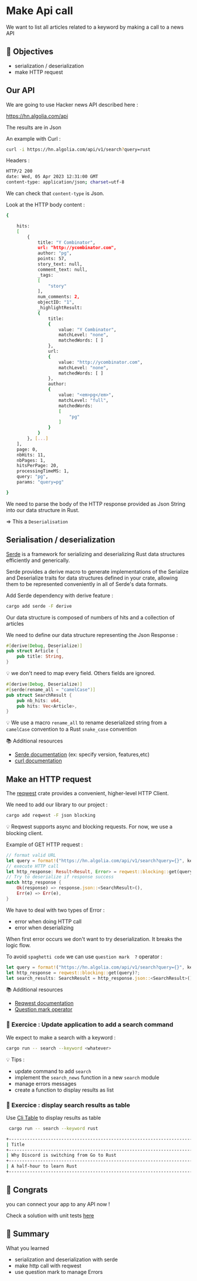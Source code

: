 # Make Api call 

We want to list all articles related to a keyword by making a call to a news API

## :dart: Objectives

* serialization / deserialization
* make HTTP request

## Our API

We are going to use Hacker news API described here : 

https://hn.algolia.com/api

The results are in Json

An example with Curl :

```bash
curl -i https://hn.algolia.com/api/v1/search?query=rust
```

Headers :

```bash
HTTP/2 200
date: Wed, 05 Apr 2023 12:31:00 GMT
content-type: application/json; charset=utf-8
```
We can check that `content-type` is Json.

Look at the HTTP body content :

```bash
{

    hits:
    [
        {
            title: "Y Combinator",
            url: "http://ycombinator.com",
            author: "pg",
            points: 57,
            story_text: null,
            comment_text: null,
            _tags: 
            [
                "story"
            ],
            num_comments: 2,
            objectID: "1",
            _highlightResult: 
            {
                title: 
                {
                    value: "Y Combinator",
                    matchLevel: "none",
                    matchedWords: [ ]
                },
                url: 
                {
                    value: "http://ycombinator.com",
                    matchLevel: "none",
                    matchedWords: [ ]
                },
                author: 
                {
                    value: "<em>pg</em>",
                    matchLevel: "full",
                    matchedWords: 
                    [
                        "pg"
                    ]
                }
            }
        }, [...]
    ],
    page: 0,
    nbHits: 11,
    nbPages: 1,
    hitsPerPage: 20,
    processingTimeMS: 1,
    query: "pg",
    params: "query=pg"

}
```

We need to parse the body of the HTTP response provided as Json String into our data structure in Rust. 

=> This a `Deserialisation` 

## Serialisation / deserialization

[Serde](https://serde.rs/) is a framework for serializing and deserializing Rust data structures efficiently and generically.


Serde provides a derive macro to generate implementations of the Serialize and Deserialize traits for data structures defined in your crate, allowing them to be represented conveniently in all of Serde's data formats.

Add Serde dependency with derive feature : 

```bash
cargo add serde -F derive
```

Our data structure is composed of numbers of hits and a collection of articles

We need to define our data structure representing the Json Response : 

```rust
#[derive(Debug, Deserialize)]
pub struct Article {
    pub title: String,
}
```

:bulb: we don't need to map every field. Others fields are ignored.

```rust
#[derive(Debug, Deserialize)]
#[serde(rename_all = "camelCase")]
pub struct SearchResult {
    pub nb_hits: u64,
    pub hits: Vec<Article>,
}

```

:bulb: We use a macro `rename_all` to rename deserialized string from a `camelCase` convention to a Rust `snake_case` convention



:books: Additional resources

* [Serde documentation](https://doc.rust-lang.org/cargo/commands/cargo-add.html) (ex: specify version, features,etc)
* [curl documentation](https://github.com/curl/curl)


## Make an HTTP request

The [reqwest](https://docs.rs/reqwest/latest/reqwest/) crate provides a convenient, higher-level HTTP Client. 

We need to add our library to our project :

```basH
cargo add reqwest -F json blocking
```

:bulb: Reqwest supports async and blocking requests. For now, we use a blocking client.


Example of GET HTTP request : 

```rust
// format valid URL
let query = format!("https://hn.algolia.com/api/v1/search?query={}", keyword);
// execute HTTP call
let http_response: Result<Result, Error> = reqwest::blocking::get(query);
// Try to deserialize if response success
match http_response {
    Ok(response) => response.json::<SearchResult>(),
    Err(e) => Err(e),
}
```

We have to deal with two types of Error :
 * error when doing HTTP call
 * error when deserializing 

When first error occurs we don't want to try deserialization. It breaks  the logic flow.
        
To avoid `spaghetti code` we can use `question mark  ?` operator :

```rust
let query = format!("https://hn.algolia.com/api/v1/search?query={}", keyword);
let http_response = reqwest::blocking::get(query)?;
let search_results: SearchResult = http_response.json::<SearchResult>()?;
```

:books: Additional resources

* [Reqwest documentation](https://docs.rs/reqwest/latest/reqwest/)
* [Question mark operator](https://doc.rust-lang.org/rust-by-example/std/result/question_mark.html)


### :pencil: Exercice : Update application to add a search command

We expect to make a search with a keyword :

```bash
cargo run -- search --keyword <whatever>
```


:bulb: Tips : 
* update command to add `search` 
* implement the `search_news` function in a new `search` module
* manage errors messages 
* create a function to display results as list 


### :pencil: Exercice : display search results as table


Use [Cli Table](https://docs.rs/cli-table/latest/cli_table/index.html#) to display results as table


```bash
 cargo run -- search --keyword rust

+----------------------------------------------------------------------------+
| Title                                                                      |
+----------------------------------------------------------------------------+
| Why Discord is switching from Go to Rust                                   |
+----------------------------------------------------------------------------+
| A half-hour to learn Rust                                                  |
+----------------------------------------------------------------------------+

```


## :clap: Congrats

you can connect your app to any API now ! 

Check a solution with unit tests [here](./solution/src/main.rs) 

## :pencil: Summary

What you learned 

* serialization and deserialization with serde
* make http call with reqwest
* use question mark to manage Errors


